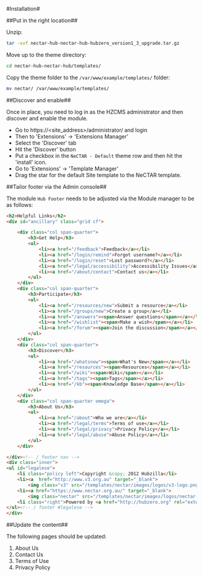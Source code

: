 #Installation#

##Put in the right location##

Unzip:

```bash
tar -xvf nectar-hub-nectar-hub-hubzero_version1_3_upgrade.tar.gz
```

Move up to the theme directory:
 
 ```bash
 cd nectar-hub-nectar-hub/templates/
 ```
 
Copy the theme folder to the `/var/www/example/templates/` folder:

```bash
mv nectar/ /var/www/example/templates/
```

##Discover and enable##

Once in place, you need to log in as the HZCMS administrator and then discover and enable the module.

* Go to https://<site_address>/administrator/ and login
* Then to 'Extensions' -> 'Extensions Manager'
* Select the 'Discover' tab
* Hit the 'Discover' button
* Put a checkbox in the `NeCTAR - Default` theme row and then hit the 'install' icon.
* Go to 'Extensions' -> 'Template Manager'
* Drag the star for the default Site template to the NeCTAR template.

##Tailor footer via the Admin console##

The module `Hub Footer` needs to be adjusted via the Module manager to be as follows:

```html
<h2>Helpful Links</h2>
<div id="ancillary" class="grid cf">

	<div class="col span-quarter">
		<h3>Get Help</h3>
		<ul>
			<li><a href="/feedback">Feedback</a></li>
			<li><a href="/login/remind">Forgot username?</a></li>
			<li><a href="/login/reset">Lost password?</a></li>
			<li><a href="/legal/accessibility">Accessibility Issues</a></li>
			<li><a href="/about/contact">Contact us</a></li>
		</ul>
	</div>
	<div class="col span-quarter">
		<h3>Participate</h3>
		<ul>
			<li><a href="/resources/new">Submit a resource</a></li>
			<li><a href="/groups/new">Create a group</a></li>
			<li><a href="/answers"><span>Answer questions</span></a></li>
			<li><a href="/wishlist"><span>Make a wish</span></a></li>
			<li><a href="/forum"><span>Join the discussion</span></a></li>
		</ul>
	</div>
	<div class="col span-quarter">
		<h3>Discover</h3>
		<ul>
			<li><a href="/whatsnew"><span>What's New</span></a></li>
			<li><a href="/resources"><span>Resources</span></a></li>
			<li><a href="/wiki"><span>Wiki</span></a></li>
			<li><a href="/tags"><span>Tags</span></a></li>
			<li><a href="/kb"><span>Knowledge Base</span></a></li>
		</ul>
	</div>
	<div class="col span-quarter omega">
		<h3>About Us</h3>
		<ul>
			<li><a href="/about">Who we are</a></li>
			<li><a href="/legal/terms">Terms of use</a></li>
			<li><a href="/legal/privacy">Privacy Policy</a></li>
			<li><a href="/legal/abuse">Abuse Policy</a></li>
		</ul>
	</div>

</div><!-- / footer nav -->
<div class="inner">
<ul id="legalese">
	<li class="policy left">Copyright &copy; 2012 Hubzilla</li>
	<li><a  href="http://www.v3.org.au" target="_blank">
		<img class="v3" src="/templates/nectar/images/logos/v3-logo.png"/></a></li>
	<li><a href="https://www.nectar.org.au/" target="_blank">
		<img class="nectar" src="/templates/nectar/images/logos/nectar-logo.jpg"/></a></li>
	<li class="right">Powered by <a href="http://hubzero.org" rel="external">HUBzero<sup>&reg;</sup></a>, a <a href="http://www.purdue.edu" title="Purdue University" rel="external">Purdue</a> project</li>
</ul><!-- / footer #legalese -->
</div>
```

##Update the content##

The following pages should be updated:

1. About Us
1. Contact Us
1. Terms of Use
1. Privacy Policy